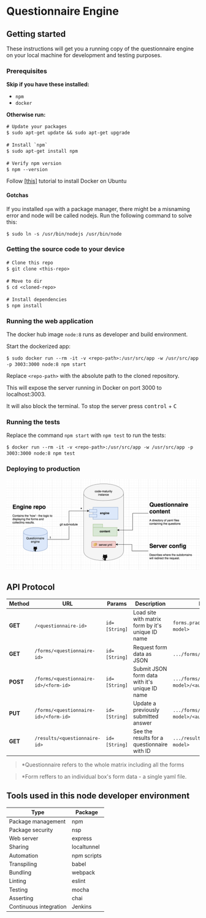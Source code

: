 # Questionnaire Engine

## Getting started
These instructions will get you a running copy of the questionnaire engine on your local machine for development and testing purposes.

### Prerequisites
**Skip if you have these installed:**
- `npm`
- `docker`

**Otherwise run:**
```shell
# Update your packages
$ sudo apt-get update && sudo apt-get upgrade

# Install `npm`
$ sudo apt-get install npm

# Verify npm version
$ npm --version
```

Follow [[this]](https://www.digitalocean.com/community/tutorials/how-to-install-and-use-docker-on-ubuntu-16-04) 
tutorial to install Docker on Ubuntu

#### Gotchas
If you installed `npm` with a package manager, there might be a misnaming error and node will be called nodejs. 
Run the following command to solve this:
```shell
$ sudo ln -s /usr/bin/nodejs /usr/bin/node
```

### Getting the source code to your device
```shell
# Clone this repo
$ git clone <this-repo>

# Move to dir
$ cd <cloned-repo>

# Install dependencies
$ npm install
```

### Running the web application
The docker hub image `node:8` runs as developer and build environment.

Start the dockerized app:
```shell
$ sudo docker run --rm -it -v <repo-path>:/usr/src/app -w /usr/src/app -p 3003:3000 node:8 npm start
```
Replace `<repo-path>` with the absolute path to the cloned repository.

This will expose the server running in Docker on port 3000 to localhost:3003.

It will also block the terminal. To stop the server press <kbd>control</kbd> + <kbd>C</kbd>

### Running the tests
Replace the command `npm start` with `npm test` to run the tests:
```shell
$ docker run --rm -it -v <repo-path>:/usr/src/app -w /usr/src/app -p 3003:3000 node:8 npm test
```

### Deploying to production
![Engine Diagram](/docs/engine-diagram.png)

## API Protocol

|Method|URL|Params|Description|Example|
|---|---|---|---|---|
|**GET**|`/<questionnaire-id>`|`id=[String]`|Load site with matrix form by it's unique ID name|`forms.praqma.com/<maturity-model>`|
|**GET**|`/forms/<questionnaire-id>`|`id=[String]`|Request form data as JSON|`.../forms/<maturity-model>`|
|**POST**|`/forms/<questionnaire-id>/<form-id>`|`id=[String]`|Submit JSON form data with it's unique ID name|`.../forms/<maturity-model>/<automated-builds>`|
|**PUT**|`/forms/<questionnaire-id>/<form-id>`|`id=[String]`|Update a previously submitted answer|`.../forms/<maturity-model>/<automated-builds>`|
|**GET**|`/results/<questionnaire-id>`|`id=[String]`|See the results for a questionnaire with ID|`.../results/<maturity-model>`|

> *Questionnaire refers to the whole matrix including all the forms

> *Form reffers to an individual box's form data - a single yaml file.

## Tools used in this node developer environment

|Type|Package|
|---|---|
|Package management|npm|
|Package security|nsp|
|Web server|express|
|Sharing|localtunnel|
|Automation|npm scripts|
|Transpiling|babel|
|Bundling|webpack|
|Linting|eslint|
|Testing|mocha|
|Asserting|chai|
|Continuous integration|Jenkins|
